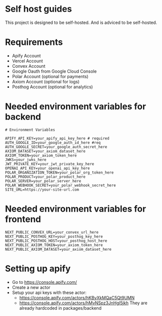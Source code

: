 # Self host guides
This project is designed to be self-hosted. And is adviced to be self-hosted.

# Requirements
- Apify Account
- Vercel Account
- Convex Account
- Google Oauth from Google Cloud Console 
- Polar Account (optional for payments)
- Axiom Account (optional for logs)
- Posthog Account (optional for analytics)

# Needed environment variables for backend
```.env
# Environment Variables

APIFY_API_KEY=your_apify_api_key_here # required
AUTH_GOOGLE_ID=your_google_auth_id_here #req
AUTH_GOOGLE_SECRET=your_google_auth_secret_here
AXIOM_DATASET=your_axiom_dataset_here
AXIOM_TOKEN=your_axiom_token_here
JWKS=your_jwks_here
JWT_PRIVATE_KEY=your_jwt_private_key_here
OPENAI_API_KEY=your_openai_api_key_here
POLAR_ORGANIZATION_TOKEN=your_polar_org_token_here
POLAR_PRODUCT=your_polar_product_here
POLAR_SERVER=your_polar_server_here
POLAR_WEBHOOK_SECRET=your_polar_webhook_secret_here
SITE_URL=https://your-site-url.com
```

# Needed environment variables for frontend
```.env
NEXT_PUBLIC_CONVEX_URL=your_convex_url_here
NEXT_PUBLIC_POSTHOG_KEY=your_posthog_key_here
NEXT_PUBLIC_POSTHOG_HOST=your_posthog_host_here
NEXT_PUBLIC_AXIOM_TOKEN=your_axiom_token_here
NEXT_PUBLIC_AXIOM_DATASET=your_axiom_dataset_here
```

# Setting up apify 
- Go to https://console.apify.com/
- Create a new actor
- Setup your api keys with these actor:
    - https://console.apify.com/actors/hKByXkMQaC5Qt9UMN
    - https://console.apify.com/actors/hMvNSpz3JnHgl5jkh
They are already hardcoded in packages/backend